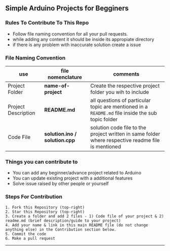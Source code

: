 ## Simple Arduino Projects for Begginers

### Rules To Contribute To This Repo

-   Follow file naming convention for all your pull requests.
-   while adding any content it should be inside its appropiate directory
-   if there is any  problem with inaccurate solution create a issue 

### File Naming Convention

 use | file nomenclature  |  comments
 ----|------------|---------------
 Project Folder | **name-of-project**        | Create the respective project folder you wih to include
 Project Description | **README.md**        | all questions of particular topic are mentioned in a `README.md` file inside the sub topic folder 
 Code File | **solution.ino / solution.cpp**  | solution code file to the project written in same folder where respective readme file is mentioned
    
### Things you can contribute to 
-   You can add any beginner/advance project related to Arduino
-   You can update existing project with a additional features
-   Solve issue raised by other people or yourself  

### Steps For Contribution

    1. Fork this Repository (top-right)
    2. Star this Repository (top-right)
    3. Create a folder and add 2 files - 1) Code file of your project & 2) readme.md (brief description/guide to your project)
    4. Add your name & link in this main README file (do not change anything else) in the Contribution section below.
    5. Commit the code
    6. Make a pull request
    
***

